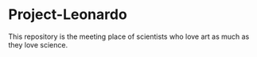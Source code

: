 # Project-Leonardo
This repository is the meeting place of scientists who love art as much as they love science.
